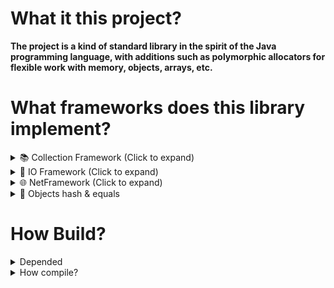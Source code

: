 # What it this project?
**The project is a kind of standard library in the spirit of the Java programming language, with additions such as polymorphic allocators for flexible work with memory, objects, arrays, etc.**

# What frameworks does this library implement?

<details>
<summary> 📚 Collection Framework (Click to expand) </summary>

**using namespace jstd;**
- `array`
- `array_list` (Array base list)
- `linked_list` (Doubly linked list)
- `hash_map`
- `hash_set`
</details>


<details>
<summary> 💾 IO Framework (Click to expand) </summary>

**using namespace jstd;**

<details>
<summary> Input stream </summary>
     
- `istream` (base class for input stream)
- `ifstream` (input file stream)
- `idstream` (input data stream)
- `ibstream` (input buffered stream)
- `iastream` (input array stream)
- `inflstream` (inflater stream)

</details>
    
<details>
<summary> Output stream </summary>
     
- `ostream` (base class for output stream)
- `ofstream` (output file stream)
- `odstream` (output data stream)
- `obstream` (output buffered stream)
- `oastream` (output array stream)
- `deflstream` (deflater stream)

</details>

- `file` (To represent paths, files, and directories)
- `properties` (For storing properties)
- `bytebuffer` (For working with raw bytes. Reading and writing primitive types)

</details>

<details>
<summary> 🌐 NetFramework (Click to expand) </summary>

**using namespace jstd;**

 _For sockets to work, the network subsystem must be initialized. To initialize the functions, you need to call the "init_init()" function from the "include/cpp/lang/net/inet.hpp" header file. Also, to disable the network subsystem, call the close_inet() function"_

- `socket` (To work with a TCP connection) 
- `inetaddr` (For represent inet address IPv4 & IPv6) 
- `socket_option` (To configure TCP connection options)

</details>

<details>
<summary> 🎲 Objects hash & equals </summary>

**using namespace jstd;**

In file **#include <cpp/lang/utils/hash.hpp>**

Specializations of these structures are used to define an implicit pattern in places where comparison and hash code functors are used.

- `struct hash_for` (A functor object for defining a standard hash code)
- `struct equal_to` (A functor object for defining a standard comparison)

</details>


# How Build?

<details> 
<summary>Depended</summary>

#### Special depended
##### Windows: `WinSock2`

#### Optional depended
The entire project was originally based on `-std=c++11`, but eventually it was decided to add support for `-std=c++23` to use stack traces in exceptions. So, if you are using c++23 and the GCC compiler, then you need to linkage `stdc++exp`. It was not tested on other compilers.

</details>


<details>
<summary> How compile? </summary>

_Yes, compiling this library manually is a dark ritual. Good luck._ :D


### Windows:

#### C++11
`g++ -Wall -g -std=c++11 -I"include" -O2 -shared -fPIC -o libjcpp.dll (ls -r *.cpp).FullName (ls -r *.c).FullName -lws2_32`

#### C++23
`g++ -Wall -g -std=c++23 -I"include" -O2 -shared -fPIC -o libjcpp.dll (ls -r *.cpp).FullName (ls -r *.c).FullName -lws2_32 -lstdc++exp`

### Linux

</details>


